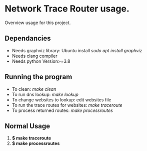 # Network Trace Router usage.

Overview usage for this project.

## Dependancies
- Needs graphviz library: Ubuntu install *sudo apt install graphviz*
- Needs clang compiler
- Needs python Version>=3.8

## Running the program
- To clean: *make clean*
- To run dns lookup: *make lookup*
- To change websites to lookup: edit websites file
- To run the trace routes for websites: *make traceroute*
- To process returned routes: *make processroutes*


## Normal Usage
1. **$ make traceroute**
2. **$ make processroutes**